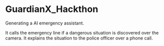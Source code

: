 # GuardianX_Hackthon

Generating a AI emergency assistant. 

It calls the emergency line if a dangerous situation is discovered over the camera. It explains the situation to the police officer over a phone call.
